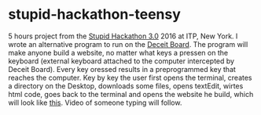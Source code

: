 # stupid-hackathon-teensy

5 hours project from the [Stupid Hackathon 3.0](http://www.stupidhackathon.com) 2016 at ITP, New York. I wrote an alternative program to run on the [Deceit Board](https://github.com/leoneckert/deceit-board). The program will make anyone build a website, no matter what keys a pressen on the keyboard (external keyboard attached to the computer intercepted by Deceit Board). Every key oressed results in a preprogrammed key that reaches the computer. Key by key the user first opens the terminal, creates a directory on the Desktop, downloads some files, opens textEdit, wirtes html code, goes back to the terminal and opens the website he build, which will look like [this](http://leoneckert.com/stupid/stupid_thing.html). Video of someone typing will follow. 


